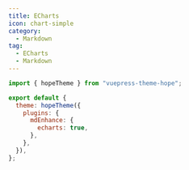 ```yaml
---
title: ECharts
icon: chart-simple
category:
  - Markdown
tag:
  - ECharts
  - Markdown
---
```


```js {7} title=".vuepress/config.js"
import { hopeTheme } from "vuepress-theme-hope";

export default {
  theme: hopeTheme({
    plugins: {
      mdEnhance: {
        echarts: true,
      },
    },
  }),
};
```

<!-- @include: @md-enhance/zh/guide/chart/echarts.md#after -->
